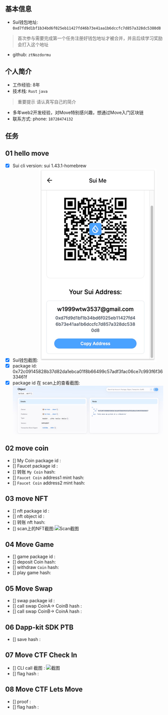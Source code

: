 ## 基本信息
- Sui钱包地址: `0xd7fd9d1bf1b34bd6f025eb11427fd46b73e41aa1b6dccfc7d857a328dc5380d8`
> 首次参与需要完成第一个任务注册好钱包地址才被合并，并且后续学习奖励会打入这个地址
- github: `ztNozdormu`

## 个人简介
- 工作经验: 8年
- 技术栈: `Rust` `java`
> 重要提示 请认真写自己的简介
- 多年web2开发经验，对Move特别感兴趣，想通过Move入门区块链
- 联系方式: phone: `18728474132` 

## 任务

##   01 hello move  
- [x] Sui cli version: sui 1.43.1-homebrew
- [x] Sui钱包截图: ![Sui钱包截图](./images/wallet.png)
- [x] package id: 0x72c09145828b37d82da1ebca01f8b66499c57adf3fac06ce7c993f6f3633461f
- [x] package id 在 scan上的查看截图:![Scan截图](./images/publish.png)

##   02 move coin
- [] My Coin package id : 
- [] Faucet package id : 
- [] 转账 `My Coin` hash:
- [] `Faucet Coin` address1 mint hash:
- [] `Faucet Coin` address2 mint hash:

##   03 move NFT
- [] nft package id :
- [] nft object id : 
- [] 转账 nft  hash:
- [] scan上的NFT截图:![Scan截图](./images/你的图片地址)

##   04 Move Game
- [] game package id :
- [] deposit Coin hash:
- [] withdraw `Coin` hash:
- [] play game hash:

##   05 Move Swap
- [] swap package id :
- [] call swap CoinA-> CoinB  hash :
- [] call swap CoinB-> CoinA  hash :

##   06 Dapp-kit SDK PTB
- [] save hash :

##   07 Move CTF Check In
- [] CLI call 截图 : ![截图](./images/你的图片地址)
- [] flag hash :

##   08 Move CTF Lets Move
- [] proof : 
- [] flag hash :

